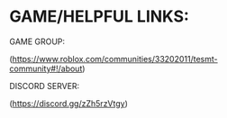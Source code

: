 # GAME/HELPFUL LINKS:

GAME GROUP: 

(https://www.roblox.com/communities/33202011/tesmt-community#!/about)

DISCORD SERVER:

(https://discord.gg/zZh5rzVtgy)
